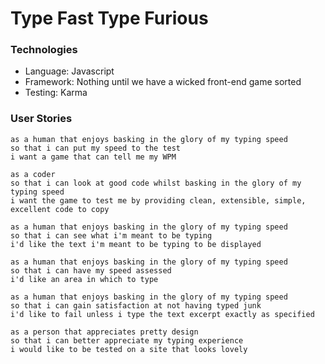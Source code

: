 # Type Fast Type Furious

### Technologies

* Language: Javascript
* Framework: Nothing until we have a wicked front-end game sorted
* Testing: Karma

### User Stories

```
as a human that enjoys basking in the glory of my typing speed
so that i can put my speed to the test
i want a game that can tell me my WPM

as a coder
so that i can look at good code whilst basking in the glory of my typing speed
i want the game to test me by providing clean, extensible, simple, excellent code to copy

as a human that enjoys basking in the glory of my typing speed
so that i can see what i'm meant to be typing
i'd like the text i'm meant to be typing to be displayed

as a human that enjoys basking in the glory of my typing speed
so that i can have my speed assessed
i'd like an area in which to type 

as a human that enjoys basking in the glory of my typing speed
so that i can gain satisfaction at not having typed junk
i'd like to fail unless i type the text excerpt exactly as specified

as a person that appreciates pretty design
so that i can better appreciate my typing experience
i would like to be tested on a site that looks lovely

```

